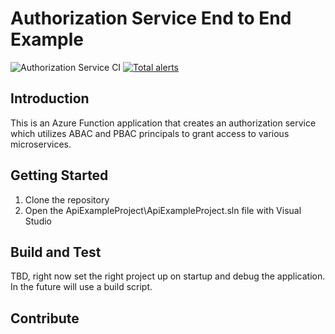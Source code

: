 # Authorization Service End to End Example

![Authorization Service CI](https://github.com/jwendl/authorization-service-example/workflows/Authorization%20Service%20CI/badge.svg) [![Total alerts](https://img.shields.io/lgtm/alerts/g/jwendl/authorization-service-example.svg?logo=lgtm&logoWidth=18)](https://lgtm.com/projects/g/jwendl/authorization-service-example/alerts/)

## Introduction 

This is an Azure Function application that creates an authorization service which utilizes ABAC and PBAC principals to grant access to various microservices. 

## Getting Started

1. Clone the repository
2. Open the ApiExampleProject\ApiExampleProject.sln file with Visual Studio

## Build and Test

TBD, right now set the right project up on startup and debug the application. In the future will use a build script.

## Contribute

